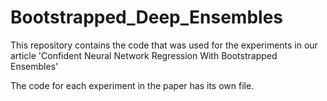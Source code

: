 # Bootstrapped_Deep_Ensembles

This repository contains the code that was used for the experiments in our article 'Confident Neural Network Regression With Bootstrapped Ensembles'

The code for each experiment in the paper has its own file. 
